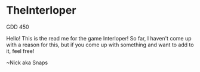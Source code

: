 # TheInterloper
GDD 450

Hello! This is the read me for the game Interloper! So far, I haven't come up with a reason for this, but if you come up with something and want to add to it, feel free!

~Nick aka Snaps
